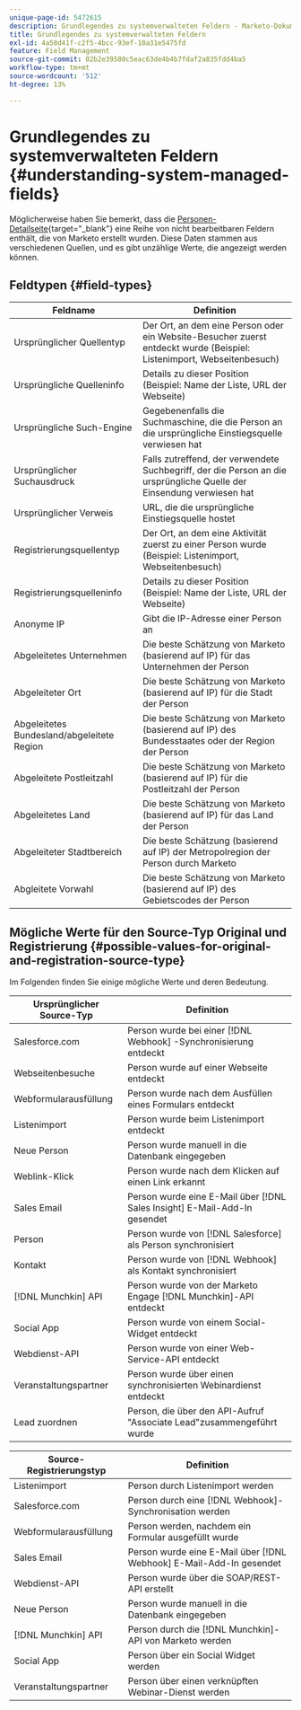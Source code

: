 ```yaml
---
unique-page-id: 5472615
description: Grundlegendes zu systemverwalteten Feldern - Marketo-Dokumente - Produktdokumentation
title: Grundlegendes zu systemverwalteten Feldern
exl-id: 4a58d41f-c2f5-4bcc-93ef-10a31e5475fd
feature: Field Management
source-git-commit: 02b2e39580c5eac63de4b4b7fdaf2a835fdd4ba5
workflow-type: tm+mt
source-wordcount: '512'
ht-degree: 13%

---
```


# Grundlegendes zu systemverwalteten Feldern {#understanding-system-managed-fields}

Möglicherweise haben Sie bemerkt, dass die [Personen-Detailseite](/help/marketo/product-docs/core-marketo-concepts/smart-lists-and-static-lists/managing-people-in-smart-lists/using-the-person-detail-page.md){target="_blank"} eine Reihe von nicht bearbeitbaren Feldern enthält, die von Marketo erstellt wurden. Diese Daten stammen aus verschiedenen Quellen, und es gibt unzählige Werte, die angezeigt werden können.

## Feldtypen {#field-types}

| **Feldname** | **Definition** |
|---|---|
| Ursprünglicher Quellentyp | Der Ort, an dem eine Person oder ein Website-Besucher zuerst entdeckt wurde (Beispiel: Listenimport, Webseitenbesuch) |
| Ursprüngliche Quelleninfo | Details zu dieser Position (Beispiel: Name der Liste, URL der Webseite) |
| Ursprüngliche Such-Engine | Gegebenenfalls die Suchmaschine, die die Person an die ursprüngliche Einstiegsquelle verwiesen hat |
| Ursprünglicher Suchausdruck | Falls zutreffend, der verwendete Suchbegriff, der die Person an die ursprüngliche Quelle der Einsendung verwiesen hat |
| Ursprünglicher Verweis | URL, die die ursprüngliche Einstiegsquelle hostet |
| Registrierungsquellentyp | Der Ort, an dem eine Aktivität zuerst zu einer Person wurde (Beispiel: Listenimport, Webseitenbesuch) |
| Registrierungsquelleninfo | Details zu dieser Position (Beispiel: Name der Liste, URL der Webseite) |
| Anonyme IP | Gibt die IP-Adresse einer Person an |
| Abgeleitetes Unternehmen | Die beste Schätzung von Marketo (basierend auf IP) für das Unternehmen der Person |
| Abgeleiteter Ort | Die beste Schätzung von Marketo (basierend auf IP) für die Stadt der Person |
| Abgeleitetes Bundesland/abgeleitete Region | Die beste Schätzung von Marketo (basierend auf IP) des Bundesstaates oder der Region der Person |
| Abgeleitete Postleitzahl | Die beste Schätzung von Marketo (basierend auf IP) für die Postleitzahl der Person |
| Abgeleitetes Land | Die beste Schätzung von Marketo (basierend auf IP) für das Land der Person |
| Abgeleiteter Stadtbereich | Die beste Schätzung (basierend auf IP) der Metropolregion der Person durch Marketo |
| Abgleitete Vorwahl | Die beste Schätzung von Marketo (basierend auf IP) des Gebietscodes der Person |

## Mögliche Werte für den Source-Typ Original und Registrierung {#possible-values-for-original-and-registration-source-type}

Im Folgenden finden Sie einige mögliche Werte und deren Bedeutung.

| **Ursprünglicher Source-Typ** | **Definition** |
|---|---|
| Salesforce.com | Person wurde bei einer [!DNL Webhook] -Synchronisierung entdeckt |
| Webseitenbesuche | Person wurde auf einer Webseite entdeckt |
| Webformularausfüllung | Person wurde nach dem Ausfüllen eines Formulars entdeckt |
| Listenimport | Person wurde beim Listenimport entdeckt |
| Neue Person | Person wurde manuell in die Datenbank eingegeben |
| Weblink-Klick | Person wurde nach dem Klicken auf einen Link erkannt |
| Sales Email | Person wurde eine E-Mail über [!DNL Sales Insight] E-Mail-Add-In gesendet |
| Person | Person wurde von [!DNL Salesforce] als Person synchronisiert |
| Kontakt | Person wurde von [!DNL Webhook] als Kontakt synchronisiert |
| [!DNL Munchkin] API | Person wurde von der Marketo Engage [!DNL Munchkin]-API entdeckt |
| Social App | Person wurde von einem Social-Widget entdeckt |
| Webdienst-API | Person wurde von einer Web-Service-API entdeckt |
| Veranstaltungspartner | Person wurde über einen synchronisierten Webinardienst entdeckt |
| Lead zuordnen | Person, die über den API-Aufruf &quot;Associate Lead&quot;zusammengeführt wurde |

| **Source-Registrierungstyp** | **Definition** |
|---|---|
| Listenimport | Person durch Listenimport werden |
| Salesforce.com | Person durch eine [!DNL Webhook]-Synchronisation werden |
| Webformularausfüllung | Person werden, nachdem ein Formular ausgefüllt wurde |
| Sales Email | Person wurde eine E-Mail über [!DNL Webhook] E-Mail-Add-In gesendet |
| Webdienst-API | Person wurde über die SOAP/REST-API erstellt |
| Neue Person | Person wurde manuell in die Datenbank eingegeben |
| [!DNL Munchkin] API | Person durch die [!DNL Munchkin]-API von Marketo werden |
| Social App | Person über ein Social Widget werden |
| Veranstaltungspartner | Person über einen verknüpften Webinar-Dienst werden |
